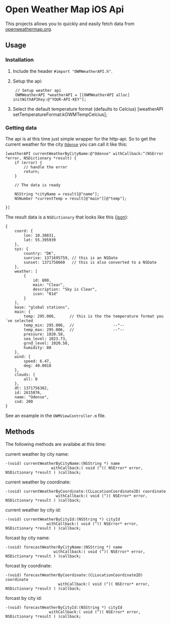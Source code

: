 # Open Weather Map iOS Api #

This projects allows you to quickly and easily fetch data
from [openweathermap.org](http://openweathermap.org/ "OpenWeatherMap.org").

## Usage ##

### Installation ###

1. Include the header `#import "OWMWeatherAPI.h"`.
2. Setup the api:
    
        // Setup weather api
        OWMWeatherAPI *weatherAPI = [[OWMWeatherAPI alloc] initWithAPIKey:@"YOUR-API-KEY"];


3. Select the default temperature format (defaults to Celcius)
    [weatherAPI setTemperatureFormat:kOWMTempCelcius];


### Getting data ###

The api is at this time just simple wrapper for the http-api. So to get the current weather for
the city [`Odense`](http://en.wikipedia.org/wiki/Odense "Odense") you can call it like this:

    [weatherAPI currentWeatherByCityName:@"Odense" withCallback:^(NSError *error, NSDictionary *result) {
        if (error) {
            // handle the error
            return;
        }

        // The data is ready

        NSString *cityName = result[@"name"];
        NSNumber *currentTemp = result[@"main"][@"temp"];

    }]

The result data is a `NSDictionary` that looks like 
this ([json](http://api.openweathermap.org/data/2.5/weather?q=Odense "JSON data")):
    
    {
        coord: {
            lon: 10.38831,
            lat: 55.395939
        },
        sys: {
            country: "DK",
            sunrise: 1371695759, // this is an NSDate
            sunset: 1371758660   // this is also converted to a NSDate
        },
        weather: [
            {
                id: 800,
                main: "Clear",
                description: "Sky is Clear",
                icon: "01d"
            }
        ],
        base: "global stations",
        main: {
            temp: 295.006,      // this is the the temperature format you´ve selected
            temp_min: 295.006,  //                 --"--
            temp_max: 295.006,  //                 --"--
            pressure: 1020.58,
            sea_level: 1023.73,
            grnd_level: 1020.58,
            humidity: 80
        },
        wind: {
            speed: 6.47,
            deg: 40.0018
        },
        clouds: {
            all: 0
        },
        dt: 1371756382,
        id: 2615876,
        name: "Odense",
        cod: 200
    }

See an example in the `OWMViewController.m` file.

## Methods ##
The following methods are availabe at this time:

current weather by city name:

    -(void) currentWeatherByCityName:(NSString *) name
                        withCallback:( void (^)( NSError* error, NSDictionary *result ) )callback;


current weather by coordinate:

    -(void) currentWeatherByCoordinate:(CLLocationCoordinate2D) coordinate
                          withCallback:( void (^)( NSError* error, NSDictionary *result ) )callback;

current weather by city id:

    -(void) currentWeatherByCityId:(NSString *) cityId
                      withCallback:( void (^)( NSError* error, NSDictionary *result ) )callback;


forcast by city name:

    -(void) forecastWeatherByCityName:(NSString *) name
                         withCallback:( void (^)( NSError* error, NSDictionary *result ) )callback;

forcast by coordinate:

    -(void) forecastWeatherByCoordinate:(CLLocationCoordinate2D) coordinate
                           withCallback:( void (^)( NSError* error, NSDictionary *result ) )callback;

forcast by city id:

    -(void) forecastWeatherByCityId:(NSString *) cityId
                       withCallback:( void (^)( NSError* error, NSDictionary *result ) )callback;

